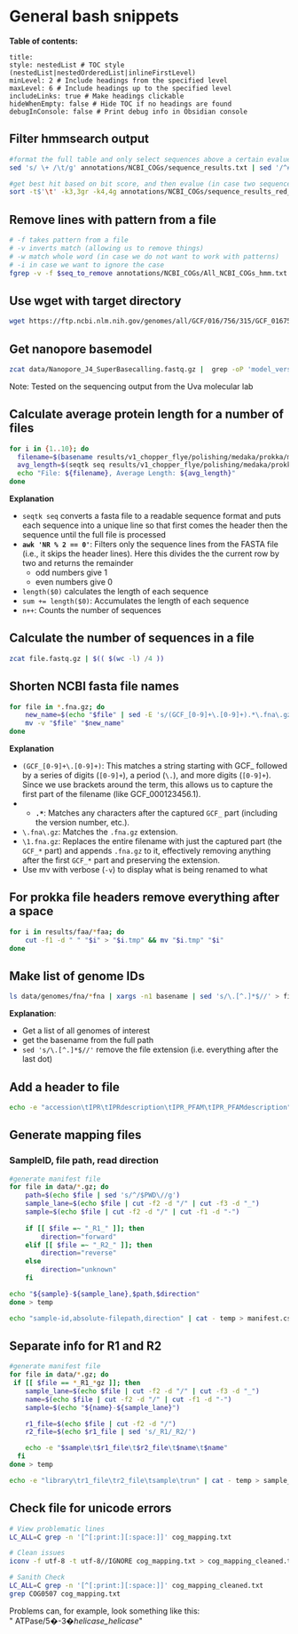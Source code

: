 
# General bash snippets

**Table of contents:**

```table-of-contents
title: 
style: nestedList # TOC style (nestedList|nestedOrderedList|inlineFirstLevel)
minLevel: 2 # Include headings from the specified level
maxLevel: 6 # Include headings up to the specified level
includeLinks: true # Make headings clickable
hideWhenEmpty: false # Hide TOC if no headings are found
debugInConsole: false # Print debug info in Obsidian console
```

## Filter hmmsearch output

```bash
#format the full table and only select sequences above a certain evalue
sed 's/ \+ /\t/g' annotations/NCBI_COGs/sequence_results.txt | sed '/^#/d'| sed 's/ /\t/g'| awk -F'\t' -v OFS='\t' '{print $1, $3, $6, $5}' | awk -F'\t' -v OFS='\t' '($4 + 0) <= 1E-3'  > annotations/NCBI_COGs/sequence_results_red_e_cutoff.txt

#get best hit based on bit score, and then evalue (in case two sequences have the same bitscore)
sort -t$'\t' -k3,3gr -k4,4g annotations/NCBI_COGs/sequence_results_red_e_cutoff.txt | sort -t$'\t' --stable -u -k1,1  | sort -t$'\t' -k3,3gr -k4,4g >  annotations/NCBI_COGs/All_NCBI_COGs_hmm.txt
```


## Remove lines with pattern from a file

```bash
# -f takes pattern from a file
# -v inverts match (allowing us to remove things)
# -w match whole word (in case we do not want to work with patterns)
# -i in case we want to ignore the case
fgrep -v -f $seq_to_remove annotations/NCBI_COGs/All_NCBI_COGs_hmm.txt
```


## Use wget with target directory

```bash
wget https://ftp.ncbi.nlm.nih.gov/genomes/all/GCF/016/756/315/GCF_016756315.1_ASM1675631v1/GCF_016756315.1_ASM1675631v1_genomic.fna.gz -P db/references
```


## Get nanopore basemodel

```bash
zcat data/Nanopore_J4_SuperBasecalling.fastq.gz |  grep -oP 'model_version_id=\K[^ ]+' | sort | uniq
```

Note: Tested on the sequencing output from the Uva molecular lab


## Calculate average protein length for a number of files

```bash
for i in {1..10}; do
  filename=$(basename results/v1_chopper_flye/polishing/medaka/prokka/medaka_r${i}.faa)
  avg_length=$(seqtk seq results/v1_chopper_flye/polishing/medaka/prokka/medaka_r${i}.faa | awk 'NR % 2 == 0' | awk '{sum += length($0); n++} END {print sum/n;}')
  echo "File: ${filename}, Average Length: ${avg_length}"
done
```

**Explanation**

- `seqtk seq` converts a fasta file to a readable sequence format and puts each sequence into a unique line so that first comes the header then the sequence until the full file is processed
- **`awk 'NR % 2 == 0'`**: Filters only the sequence lines from the FASTA file (i.e., it skips the header lines). Here this divides the the current row by two and returns the remainder
	- odd numbers give 1
	- even numbers give 0
- `length($0)` calculates the length of each sequence
- `sum += length($0)`: Accumulates the length of each sequence
- `n++`: Counts the number of sequences


## Calculate the number of sequences in a file

```bash
zcat file.fastq.gz | $(( $(wc -l) /4 ))
```


## Shorten NCBI fasta file names

```bash
for file in *.fna.gz; do
    new_name=$(echo "$file" | sed -E 's/(GCF_[0-9]+\.[0-9]+).*\.fna\.gz/\1.fna.gz/')
    mv -v "$file" "$new_name"
done
```

**Explanation**

- `(GCF_[0-9]+\.[0-9]+)`: This matches a string starting with GCF_ followed by a series of digits (`[0-9]+`), a period (`\.`), and more digits (`[0-9]+`). Since we use brackets around the term, this allows us to capture the first part of the filename (like GCF_000123456.1).
- - **`.*`**: Matches any characters after the captured `GCF_` part (including the version number, etc.).
- `\.fna\.gz`: Matches the `.fna.gz` extension.
- `\1.fna.gz`: Replaces the entire filename with just the captured part (the `GCF_*` part) and appends `.fna.gz` to it, effectively removing anything after the first `GCF_*` part and preserving the extension.
- Use mv with verbose (`-v`) to display what is being renamed to what


## For prokka file headers remove everything after a space

```bash
for i in results/faa/*faa; do
    cut -f1 -d " " "$i" > "$i.tmp" && mv "$i.tmp" "$i"
done
```


## Make list of genome IDs

```bash
ls data/genomes/fna/*fna | xargs -n1 basename | sed 's/\.[^.]*$//' > file_lists/genomes_fna
```

**Explanation**:

- Get a list of all genomes of interest
- get the basename from the full path
- `sed 's/\.[^.]*$//'` remove the file extension (i.e. everything after the last dot)


## Add a header to file

```bash
echo -e "accession\tIPR\tIPRdescription\tIPR_PFAM\tIPR_PFAMdescription" | cat - Annotations/Sulfur_genes/IPRscan/temp2 > Annotations/Sulfur_genes/IPRscan/IPR_results.tsv
```


## Generate mapping files

### SampleID, file path, read direction

```bash
#generate manifest file
for file in data/*.gz; do
    path=$(echo $file | sed 's/^/$PWD\//g')
    sample_lane=$(echo $file | cut -f2 -d "/" | cut -f3 -d "_")
    sample=$(echo $file | cut -f2 -d "/" | cut -f1 -d "-")
    
    if [[ $file =~ "_R1_" ]]; then
        direction="forward"
    elif [[ $file =~ "_R2_" ]]; then
        direction="reverse"
    else
        direction="unknown"
    fi

echo "${sample}-${sample_lane},$path,$direction"
done > temp

echo "sample-id,absolute-filepath,direction" | cat - temp > manifest.csv
```


## Separate info for R1 and R2

```bash
#generate manifest file
for file in data/*.gz; do
 if [[ $file == *_R1_*gz ]]; then
    sample_lane=$(echo $file | cut -f2 -d "/" | cut -f3 -d "_")
    name=$(echo $file | cut -f2 -d "/" | cut -f1 -d "-")
    sample=$(echo "${name}-${sample_lane}")

    r1_file=$(echo $file | cut -f2 -d "/")
    r2_file=$(echo $r1_file | sed 's/_R1/_R2/')

    echo -e "$sample\t$r1_file\t$r2_file\t$name\t$name"
  fi
done > temp

echo -e "library\tr1_file\tr2_file\tsample\trun" | cat - temp > sample_dadasnake.tsv
```


## Check file for unicode errors

```bash
# View problematic lines
LC_ALL=C grep -n '[^[:print:][:space:]]' cog_mapping.txt

# Clean issues
iconv -f utf-8 -t utf-8//IGNORE cog_mapping.txt > cog_mapping_cleaned.txt

# Sanith Check
LC_ALL=C grep -n '[^[:print:][:space:]]' cog_mapping_cleaned.txt
grep COG0507 cog_mapping.txt
```

Problems can, for example, look something like this: " ATPase/5�-3�_helicase_helicase_"

